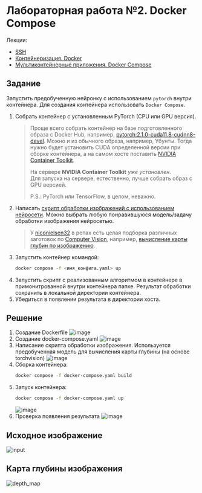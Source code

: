 # Лабораторная работа №2. Docker Compose

Лекции:
- [SSH](../../lectures/lecture_0/lecture_0.md)
- [Контейнеризация. Docker](../../lectures/lecture_1/lecture_1.md)
- [Мультиконтейнерные приложения. Docker Compose](../../lectures/lecture_2/lecture_2.md)

## Задание

Запустить предобученную нейронку с использованием `pytorch` внутри контейнера. Для создания контейнера использовать `Docker Compose`.

1. Собрать контейнер с установленным PyTorch (CPU или GPU версия).
   > Проще всего собрать контейнер на базе подготовленного образа с Docker Hub, например, 
    [pytorch:2.1.0-cuda11.8-cudnn8-devel](https://hub.docker.com/layers/pytorch/pytorch/2.1.0-cuda11.8-cudnn8-devel/images/sha256-558b78b9a624969d54af2f13bf03fbad27907dbb6f09973ef4415d6ea24c80d9?context=explore).
    Можно и из обычного образа, например, Убунты. Тогда нужно будет установить CUDA определенной версии 
  при сборке контейнера, а на самом хосте поставить [NVIDIA Container Toolkit](https://docs.nvidia.com/datacenter/cloud-native/container-toolkit/latest/install-guide.html).  
   > 
   > На сервере **NVIDIA Container Toolkit** *уже установлен*.  
   > Для запуска на сервере, естественно, лучше собрать образ с GPU версией.  
   > 
   > P.S.: PyTorch или TensorFlow, в целом, неважно.
2. Написать [скрипт обработки изображений с использованием нейросети](sub_task_pytorch.md). 
   Можно выбрать любую понравившуюся модель/задачу обработки изображения нейросетью.  
   > У [niconielsen32](https://github.com/niconielsen32) в репах есть целая подборка различных заготовок по 
     [Computer Vision](https://github.com/niconielsen32/ComputerVision), например, 
     [вычисление карты глубин по изображению](https://github.com/niconielsen32/ComputerVision/blob/master/MonocularDepth/midasDepthMap.py).
   > 
3. Запустить контейнер командой:
   ```bash
   docker compose -f <имя_конфига.yaml> up
   ```
4. Запустить скрипт с реализованным алгоритмом в контейнере в примонитрованной внутри контейнера папке. 
   Результат обработки сохранить в локальной директории контейнера.
5. Убедиться в появлении результата в директории хоста.

## Решение

1. Создание Dockerfile
  ![image](https://github.com/user-attachments/assets/0698f6fa-963b-40e7-a32f-4e077baa9213)
2. Создание docker-compose.yaml
   ![image](https://github.com/user-attachments/assets/1df1c17b-342f-478f-862e-2524353b6cf8)
3. Написание скрипта обработки изображения.
   Используется предобученная модель для вычисления карты глубины (на основе torchvision)
   ![image](https://github.com/user-attachments/assets/1f3bd6c5-ba6e-4e56-9b8b-70fd7bc5cffe)
4. Сборка контейнера:
   ```bash
   docker compose -f docker-compose.yaml build
   ```
5. Запуск контейнера:
   ```bash
   docker compose -f docker-compose.yaml up
   ```
   ![image](https://github.com/user-attachments/assets/4cc94c19-ba81-4d92-a1eb-2bc492a2e239)
6. Проверка появления результата
   ![image](https://github.com/user-attachments/assets/fc6ee397-a012-480d-843c-e00dfbc58087)

## Исходное изображение 
![input](https://github.com/user-attachments/assets/f65db23e-6c3a-4991-8dae-0b7dbb8d3676)

## Карта глубины изображения
![depth_map](https://github.com/user-attachments/assets/425dadd6-f227-4e26-aa0c-f3e70bdc674d)

